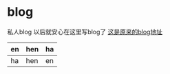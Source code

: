 # blog
私人blog
以后就安心在这里写blog了
<a href="http://blog.csdn.net/jacob1_1">这是原来的blog地址</a></br>

en|hen|ha
---|---|---
ha|hen|en
